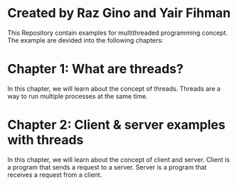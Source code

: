 
# Created by Raz Gino and Yair Fihman

This Repository contain examples for multithreaded programming concept.
The example are devided into the following chapters:

# Chapter 1: What are threads?
In this chapter, we will learn about the concept of  threads. Threads are a way to run multiple processes at the same time. 


# Chapter 2: Client & server examples with threads
In this chapter, we will learn about the concept of client and server. Client is a program that sends a request to a server. Server is a program that receives a request from a client.